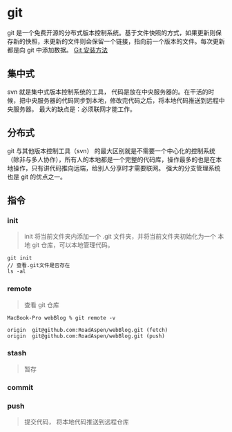 # git

git 是一个免费开源的分布式版本控制系统。基于文件快照的方式，如果更新则保存新的快照，未更新的文件则会保留一个链接，指向前一个版本的文件。每次更新都是向 git 中添加数据。 [Git 安装方法](https://git-scm.com/book/zh/v2/%E8%B5%B7%E6%AD%A5-%E5%AE%89%E8%A3%85-Git)

## 集中式

svn 就是集中式版本控制系统的工具， 代码是放在中央服务器的。在干活的时候，把中央服务器的代码同步到本地，修改完代码之后，将本地代码推送到远程中央服务器。
最大的缺点是：必须联网才能工作。

## 分布式

git 与其他版本控制工具（svn） 的最大区别就是不需要一个中心化的控制系统（除非与多人协作），所有人的本地都是一个完整的代码库，操作最多的也是在本地操作，只有讲代码推向远端，给别人分享时才需要联网。
强大的分支管理系统也是 git 的优点之一。

## 指令

### init

> init 将当前文件夹内添加一个 .git 文件夹，并将当前文件夹初始化为一个 本地 git 仓库，可以本地管理代码。

```
git init
// 查看.git文件是否存在
ls -al
```

### remote

> 查看 git 仓库

```
MacBook-Pro webBlog % git remote -v

origin  git@github.com:RoadAspen/webBlog.git (fetch)
origin  git@github.com:RoadAspen/webBlog.git (push)
```

### stash

> 暂存

### commit

>

### push

> 提交代码， 将本地代码推送到远程仓库
